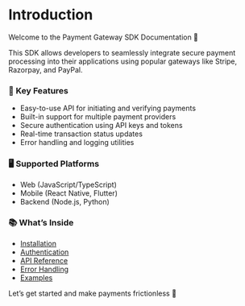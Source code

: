 # Introduction

Welcome to the Payment Gateway SDK Documentation 👋

This SDK allows developers to seamlessly integrate secure payment processing into their applications using popular gateways like Stripe, Razorpay, and PayPal.

### 🔑 Key Features
- Easy-to-use API for initiating and verifying payments
- Built-in support for multiple payment providers
- Secure authentication using API keys and tokens
- Real-time transaction status updates
- Error handling and logging utilities

### 🖥️ Supported Platforms
- Web (JavaScript/TypeScript)
- Mobile (React Native, Flutter)
- Backend (Node.js, Python)

### 📚 What’s Inside
- [Installation](docs/installation.md)
- [Authentication](docs/authentication.md)
- [API Reference](docs/api-reference.md)
- [Error Handling](docs/error-handling.md)
- [Examples](docs/examples.md)

Let’s get started and make payments frictionless 💸

